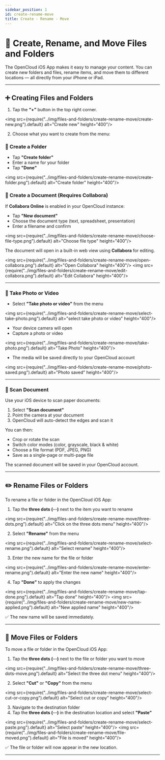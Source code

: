 ```yaml
---
sidebar_position: 1
id: create-rename-move
title: Create - Rename - Move
---
```


# 📁 Create, Rename, and Move Files and Folders

The OpenCloud iOS App makes it easy to manage your content. You can create new folders and files, rename items, and move them to different locations — all directly from your iPhone or iPad.

---

## ➕ Creating Files and Folders

1. Tap the **“+”** button in the top right corner.

<img src={require("../img/files-and-folders/create-rename-move/create-new.png").default} alt="Create new" height="400"/>

2. Choose what you want to create from the menu:

### 📂 Create a Folder

- Tap **"Create folder"**
- Enter a name for your folder
- Tap **"Done"**

<img src={require("../img/files-and-folders/create-rename-move/create-folder.png").default} alt="Create folder" height="400"/>

### 📄 Create a Document (Requires Collabora)

If **Collabora Online** is enabled in your OpenCloud instance:

- Tap **"New document"**
- Choose the document type (text, spreadsheet, presentation)
- Enter a filename and confirm

<img src={require("../img/files-and-folders/create-rename-move/choose-file-type.png").default} alt="Choose file type" height="400"/>

The document will open in a built-in web view using **Collabora** for editing.

<img src={require("../img/files-and-folders/create-rename-move/open-collabora.png").default} alt="Open Collabora" height="400"/>
<img src={require("../img/files-and-folders/create-rename-move/edit-collabora.png").default} alt="Edit Collabora" height="400"/>

---

### 📸 Take Photo or Video

- Select **"Take photo or video"** from the menu

<img src={require("../img/files-and-folders/create-rename-move/select-take-photo.png").default} alt="select take photo or video" height="400"/>

- Your device camera will open
- Capture a photo or video

<img src={require("../img/files-and-folders/create-rename-move/take-photo.png").default} alt="Take Photo" height="400"/>

- The media will be saved directly to your OpenCloud account

<img src={require("../img/files-and-folders/create-rename-move/photo-saved.png").default} alt="Photo saved" height="400"/>

---

### 📑 Scan Document

Use your iOS device to scan paper documents:

1. Select **"Scan document"**
2. Point the camera at your document
3. OpenCloud will auto-detect the edges and scan it

You can then:

- Crop or rotate the scan
- Switch color modes (color, grayscale, black & white)
- Choose a file format (PDF, JPEG, PNG)
- Save as a single-page or multi-page file

The scanned document will be saved in your OpenCloud account.

---

## ✏️ Rename Files or Folders

To rename a file or folder in the OpenCloud iOS App:

1. Tap the **three dots (⋯)** next to the item you want to rename

<img src={require("../img/files-and-folders/create-rename-move/three-dots.png").default} alt="Click on the three dots menu" height="400"/>

2. Select **"Rename"** from the menu

<img src={require("../img/files-and-folders/create-rename-move/select-rename.png").default} alt="Select rename" height="400"/>

3. Enter the new name for the file or folder

<img src={require("../img/files-and-folders/create-rename-move/enter-rename.png").default} alt="Enter the new name" height="400"/>

4. Tap **"Done"** to apply the changes

<img src={require("../img/files-and-folders/create-rename-move/tap-done.png").default} alt="Tap done" height="400"/>
<img src={require("../img/files-and-folders/create-rename-move/new-name-applied.png").default} alt="New applied name" height="400"/>

✅ The new name will be saved immediately.

---

## 📁 Move Files or Folders

To move a file or folder in the OpenCloud iOS App:

1. Tap the **three dots (⋯)** next to the file or folder you want to move

<img src={require("../img/files-and-folders/create-rename-move/three-dots-move.png").default} alt="Select the three dot menu" height="400"/>

2. Select **"Cut"** or **"Copy"** from the menu

<img src={require("../img/files-and-folders/create-rename-move/select-cut-or-copy.png").default} alt="Select cut or copy" height="400"/>

3. Navigate to the destination folder
4. Tap the **three dots (⋯)** in the destination location and select **"Paste"**

<img src={require("../img/files-and-folders/create-rename-move/select-paste.png").default} alt="Select paste" height="400"/>
<img src={require("../img/files-and-folders/create-rename-move/file-moved.png").default} alt="File is moved" height="400"/>

✅ The file or folder will now appear in the new location.

---
